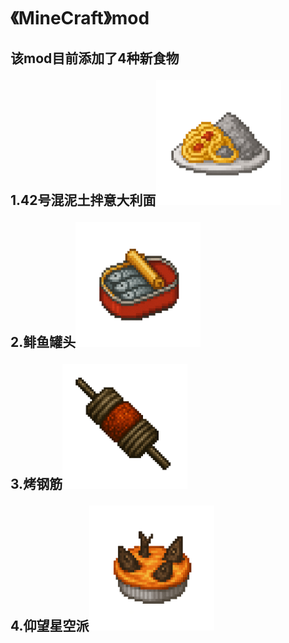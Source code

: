 <h1>《MineCraft》mod
<h2>该mod目前添加了4种新食物
  
1.42号混泥土拌意大利面<img src="https://raw.githubusercontent.com/yuan-shiguang/special-food/refs/heads/main/src/main/resources/assets/specialfood/textures/items/concrete_spaghetti.png" width = 200 height = 200>

2.鲱鱼罐头<img src="https://raw.githubusercontent.com/yuan-shiguang/special-food/refs/heads/main/src/main/resources/assets/specialfood/textures/items/fermented_herring.png" width = 200 height = 200>

3.烤钢筋<img src="https://raw.githubusercontent.com/yuan-shiguang/special-food/refs/heads/main/src/main/resources/assets/specialfood/textures/items/grilled_rebar.png" width = 200 height = 200>

4.仰望星空派<img src="https://raw.githubusercontent.com/yuan-shiguang/special-food/refs/heads/main/src/main/resources/assets/specialfood/textures/items/stargazy_pie.png
" width = 200 height = 200>
